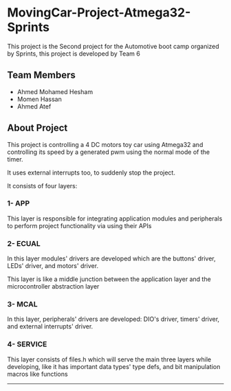 # MovingCar-Project-Atmega32-Sprints
This project is the Second project for the Automotive boot camp organized by Sprints, this project is developed by Team 6

## Team Members
- Ahmed Mohamed Hesham
- Momen Hassan
- Ahmed Atef

## About Project 
This project is controlling a 4 DC motors toy car using Atmega32 and controlling its speed by a generated pwm using the normal mode of the timer.

It uses external interrupts too, to suddenly stop the project.

It consists of four layers:
### 1- APP 
This layer is responsible for integrating application modules and peripherals to perform project functionality via using their APIs
 
### 2- ECUAL
In this layer modules' drivers are developed which are the buttons' driver, LEDs' driver, and motors' driver.

This layer is like a middle junction between the application layer and the microcontroller abstraction layer 

### 3- MCAL
In this layer, peripherals' drivers are developed: DIO's driver, timers' driver, and external interrupts' driver.

### 4- SERVICE
This layer consists of files.h which will serve the main three layers while developing, like it has important data types' type defs, and bit manipulation macros like functions 

---


